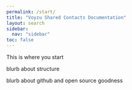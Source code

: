 ```yaml
---
permalink: /start/
title: "Voyzu Shared Contacts Documentation"
layout: search
sidebar:
  nav: "sidebar"
toc: false
---
```

This is where you start

blurb about structure

blurb about github and open source goodness
